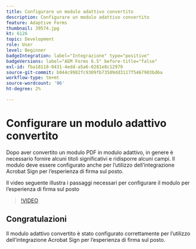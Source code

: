 ```yaml
---
title: Configurare un modulo adattivo convertito
description: Configurare un modulo adattivo convertito
feature: Adaptive Forms
thumbnail: 39574.jpg
kt: 6126
topic: Development
role: User
level: Beginner
badgeIntegration: label="Integrazione" type="positive"
badgeVersions: label="AEM Forms 6.5" before-title="false"
exl-id: fba18118-0431-4edd-a5a6-0281e8c12979
source-git-commit: b044c9982fc9309fb73509dd3117f5467903bd6a
workflow-type: tm+mt
source-wordcount: '96'
ht-degree: 2%

---
```


# Configurare un modulo adattivo convertito

Dopo aver convertito un modulo PDF in modulo adattivo, in genere è necessario fornire alcuni titoli significativi e ridisporre alcuni campi. Il modulo deve essere configurato anche per l’utilizzo dell’integrazione Acrobat Sign per l’esperienza di firma sul posto.

Il video seguente illustra i passaggi necessari per configurare il modulo per l’esperienza di firma sul posto

>[!VIDEO](https://video.tv.adobe.com/v/39574?quality=12&learn=on)

## Congratulazioni

Il modulo adattivo convertito è stato configurato correttamente per l’utilizzo dell’integrazione Acrobat Sign per l’esperienza di firma sul posto.

